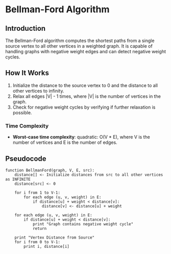 # Bellman-Ford Algorithm

## Introduction

The Bellman-Ford algorithm computes the shortest paths from a single source vertex to all other vertices in a weighted graph. It is capable of handling graphs with negative weight edges and can detect negative weight cycles.

## How It Works

1. Initialize the distance to the source vertex to 0 and the distance to all other vertices to infinity.
2. Relax all edges |V| - 1 times, where |V| is the number of vertices in the graph.
3. Check for negative weight cycles by verifying if further relaxation is possible.

### Time Complexity

- **Worst-case time complexity**: quadratic: O(V * E), where V is the number of vertices and E is the number of edges. 

## Pseudocode

```plaintext
function BellmanFord(graph, V, E, src):
    distance[] <- Initialize distances from src to all other vertices as INFINITE
    distance[src] <- 0

    for i from 1 to V-1:
        for each edge (u, v, weight) in E:
            if distance[u] + weight < distance[v]:
                distance[v] <- distance[u] + weight

    for each edge (u, v, weight) in E:
        if distance[u] + weight < distance[v]:
            print "Graph contains negative weight cycle"
            return

    print "Vertex Distance from Source"
    for i from 0 to V-1:
        print i, distance[i]
